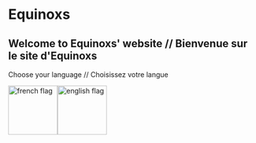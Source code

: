 # Equinoxs
## Welcome to Equinoxs' website // Bienvenue sur le site d'Equinoxs

Choose your language // Choisissez votre langue
<div style="display: flex;">
  <a href="index_fr.html"><img src="https://upload.wikimedia.org/wikipedia/en/c/c3/Flag_of_France.svg" alt="french flag" width="100"></a>
  <a href="index_en.html"><img src="https://upload.wikimedia.org/wikipedia/en/a/ae/Flag_of_the_United_Kingdom.svg" alt="english flag" width="100"></a>
</div>

